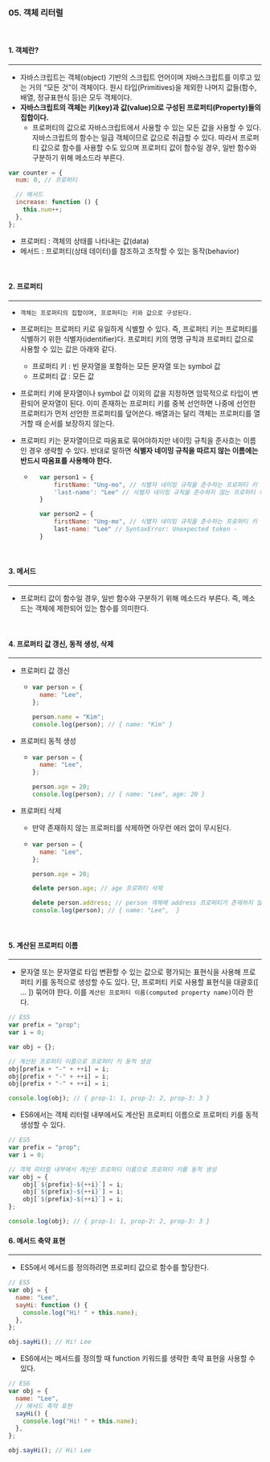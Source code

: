### 05. 객체 리터럴

<br>

#### 1. 객체란?

---

- 자바스크립트는 객체(object) 기반의 스크립트 언어이며 자바스크립트를 이루고 있는 거의 “모든 것”이 객체이다. 원시 타입(Primitives)을 제외한 나머지 값들(함수, 배열, 정규표현식 등)은 모두 객체이다.
- **자바스크립트의 객체는 키(key)과 값(value)으로 구성된 프로퍼티(Property)들의 집합이다.**
  - 프로퍼티의 값으로 자바스크립트에서 사용할 수 있는 모든 값을 사용할 수 있다. 자바스크립트의 함수는 일급 객체이므로 값으로 취급할 수 있다. 따라서 프로퍼티 값으로 함수를 사용할 수도 있으며 프로퍼티 값이 함수일 경우, 일반 함수와 구분하기 위해 메소드라 부른다.

```javascript
var counter = {
  num: 0, // 프로퍼티

  // 메서드
  increase: function () {
    this.num++;
  },
};
```

- 프로퍼티 : 객체의 상태를 나타내는 값(data)
- 메서드 : 프로퍼티(상태 데이터)를 참조하고 조작할 수 있는 동작(behavior)

<br>

#### 2. 프로퍼티

---

- `객체는 프로퍼티의 집합이며, 프로퍼티는 키와 값으로 구성된다.`
- 프로퍼티는 프로퍼티 키로 유일하게 식별할 수 있다. 즉, 프로퍼티 키는 프로퍼티를 식별하기 위한 식별자(identifier)다. 프로퍼티 키의 명명 규칙과 프로퍼티 값으로 사용할 수 있는 값은 아래와 같다.
  - 프로퍼티 키 : 빈 문자열을 포함하는 모든 문자열 또는 symbol 값
  - 프로퍼티 값 : 모든 값
- 프로퍼티 키에 문자열이나 symbol 값 이외의 값을 지정하면 암묵적으로 타입이 변환되어 문자열이 된다. 이미 존재하는 프로퍼티 키를 중복 선언하면 나중에 선언한 프로퍼티가 먼저 선언한 프로퍼티를 덮어쓴다. 배열과는 달리 객체는 프로퍼티를 열거할 때 순서를 보장하지 않는다.
- 프로퍼티 키는 문자열이므로 따옴표로 묶어야하지만 네이밍 규칙을 준사흐는 이름인 경우 생략할 수 있다. 반대로 말하면 **식별자 네이밍 규칙을 따르지 않는 이름에는 반드시 따옴표를 사용해야 한다.**

  - ```javascript
      var person1 = {
          firstName: "Ung-mo", // 식별자 네이밍 규칙을 준수하는 프로퍼티 키
          'last-name': "Lee" // 식별자 네이밍 규칙을 준수하지 않는 프로퍼티 키
      }

      var person2 = {
          firstName: "Ung-mo", // 식별자 네이밍 규칙을 준수하는 프로퍼티 키
          last-name: "Lee" // SyntaxError: Unexpected token -
      }
    ```

<br>

#### 3. 메서드

---

- 프로퍼티 값이 함수일 경우, 일반 함수와 구분하기 위해 메소드라 부른다. 즉, 메소드는 객체에 제한되어 있는 함수를 의미한다.

<br>

#### 4. 프로퍼티 값 갱신, 동적 생성, 삭제

---

- 프로퍼티 값 갱신

  - ```javascript
    var person = {
      name: "Lee",
    };

    person.name = "Kim";
    console.log(person); // { name: "Kim" }
    ```

- 프로퍼티 동적 생성

  - ```javascript
    var person = {
      name: "Lee",
    };

    person.age = 20;
    console.log(person); // { name: "Lee", age: 20 }
    ```

- 프로퍼티 삭제

  - 만약 존재하지 않는 프로퍼티를 삭제하면 아무런 에러 없이 무시된다.
  - ```javascript
    var person = {
      name: "Lee",
    };

    person.age = 20;

    delete person.age; // age 프로퍼티 삭제

    delete person.address; // person 객체에 address 프로퍼티가 존재하지 않으므로 삭제할 수 없다. 이때 에러가 발생하지 않는다.
    console.log(person); // { name: "Lee",  }
    ```

<br>

#### 5. 계산된 프로퍼티 이름

---

- 문자열 또는 문자열로 타입 변환할 수 있는 값으로 평가되는 표현식을 사용해 프로퍼티 키를 동적으로 생성할 수도 있다. 단, 프로퍼티 키로 사용할 표현식을 대괄호([ ... ]) 묶어야 한다. 이를 `계산된 프로퍼티 이름(computed property name)`이라 한다.

```javascript
// ES5
var prefix = "prop";
var i = 0;

var obj = {};

// 계산된 프로퍼티 이름으로 프로퍼티 키 동적 생성
obj[prefix + "-" + ++i] = i;
obj[prefix + "-" + ++i] = i;
obj[prefix + "-" + ++i] = i;

console.log(obj); // { prop-1: 1, prop-2: 2, prop-3: 3 }
```

- ES6에서는 객체 리터럴 내부에서도 계산된 프로퍼티 이름으로 프로퍼티 키를 동적 생성할 수 있다.

```javascript
// ES5
var prefix = "prop";
var i = 0;

// 객체 리터럴 내부에서 계산된 프로퍼티 이름으로 프로퍼티 키를 동적 생성
var obj = {
    obj[`${prefix}-${++i}`] = i;
    obj[`${prefix}-${++i}`] = i;
    obj[`${prefix}-${++i}`] = i;
};

console.log(obj); // { prop-1: 1, prop-2: 2, prop-3: 3 }
```

#### 6. 메서드 축약 표현

---

- ES5에서 메서드를 정의하려면 프로퍼티 값으로 함수를 할당한다.

```javascript
// ES5
var obj = {
  name: "Lee",
  sayHi: function () {
    console.log("Hi! " + this.name);
  },
};

obj.sayHi(); // Hi! Lee
```

- ES6에서는 메서드를 정의할 때 function 키워드를 생략한 축약 표현을 사용할 수 있다.

```javascript
// ES6
var obj = {
  name: "Lee",
  // 메서드 축약 표현
  sayHi() {
    console.log("Hi! " + this.name);
  },
};

obj.sayHi(); // Hi! Lee
```
